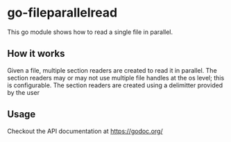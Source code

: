 # go-fileparallelread

This go module shows how to read a single file in parallel.

## How it works
Given a file, multiple section readers are created to read it in parallel. The section readers may or may not use multiple file handles at the os level; this is configurable.
The section readers are created using a delimitter provided by the user

## Usage
Checkout the API documentation at https://godoc.org/
